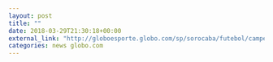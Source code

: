 ```yaml
---
layout: post
title: ""
date: 2018-03-29T21:30:18+00:00
external_link: "http://globoesporte.globo.com/sp/sorocaba/futebol/campeonato-paulista/jogo/29-03-2018/mirassol-ponte-preta/"
categories: news globo.com
---
```

